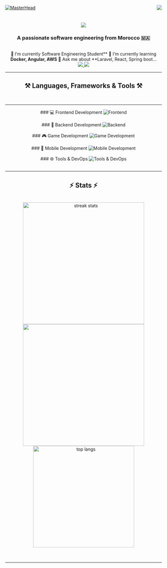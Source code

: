 [![MasterHead](https://firebasestorage.googleapis.com/v0/b/flexi-coding.appspot.com/o/dempgi7-520f8d5f-63d4-4453-8822-dbc149ae27f8.gif?alt=media&token=91c0c7b2-93c3-4029-b011-1a8703c5730d)](https://rishavchanda.io)                  <img               align="right"       src="https://visitor-badge.laobi.icu/badge?page_id=salesp07.salesp07"                  />     <h1               align="center">            <img       src="https://readme-typing-svg.herokuapp.com/?            font=Righteous&size=35&center=true&vCenter=true&width=500&height=70&duration=4000&lines=Hi+There!+👋;+I'm+Hodaifa+Echffani!;"        />              </h1>       <h3                 align="center">                A     passionate            software              engineering                  from           Morocco             🇲🇦</h3>                    <br/>              <div                   align="center">         🔭             I’m              currently          Software           Engineering             Student**       🌱               I’m             currently                 learning            **Docker,              Angular,                AWS**                💬                  Ask                   me             about          **Laravel,          React,         Spring             boot...                   </div>     <div             align="center">                <a             href="mailto:echffani.hodaifa@gmail.com">              <img                 src="https://img.shields.io/badge/Gmail-333333?style=for-the-badge&logo=gmail&logoColor=red"                 />                  </a>     <a                  href="https://www.linkedin.com/in/hodaifa-echffani-297b7b284/"                  target="_blank">          <img              src="https://img.shields.io/badge/LinkedIn-0077B5?style=for-the-badge&logo=linkedin&logoColor=white"                 target="_blank"                    />              </a>                  </div>                 <hr/>             <h2              align="center">⚒️              Languages,           Frameworks          &              Tools         ⚒️</h2>                   <br/>       <hr/>                 <div       align="center">     ###               💻             Frontend       Development         <img         src="https://skillicons.dev/icons?i=react,angular,html,css,tailwind,bootstrap,mui,figma,git,vscode"     alt="Frontend"                    />                  <br/><br/>                    ###                  🔧               Backend                  Development               <img      src="https://skillicons.dev/icons?i=nodejs,express,python,flask,php,laravel,mysql,postgres,firebase,mongodb,oracle,spring                    boot"               alt="Backend"     />                 <br/><br/>                    ###              🎮            Game               Development               <img            src="https://skillicons.dev/icons?i=unity,java,c"                    alt="Game               Development"      />          <br/><br/>        ###          📱              Mobile                   Development              <img                    src="https://skillicons.dev/icons?i=androidstudio,react,flutter"            alt="Mobile               Development"      />              <br/><br/>        ###     ⚙️                 Tools       &        DevOps                   <img           src="https://skillicons.dev/icons?i=docker,jenkins,github,matlab"               alt="Tools          &           DevOps"        />                <br/>        </div>               <br/>                    <hr/>       <h2              align="center">⚡             Stats            ⚡</h2>                  <br>                <div        align=center>            <img        width=390                 src="https://github-readme-streak-stats-salesp07.vercel.app/?user=hodaifa-ech&count_private=true&theme=react&border_radius=10"                    alt="streak          stats"/>                 <img                 width=390                  src="https://github-readme-stats.vercel.app/api?username=hodaifa-ech&theme=react&hide_border=false&include_all_commits=false&count_private=true"/>                  <br/>            <img         width=325      align="center"            src="https://github-readme-stats-salesp07.vercel.app/api/top-langs/?username=hodaifa-ech&hide=HTML&langs_count=8&layout=compact&theme=react&border_radius=10&size_weight=0.5&count_weight=0.5&exclude_repo=github-readme-stats"       alt="top                langs"          />       </div>                 <br/><br/>     <hr/>       <br/>                  <br/>                  